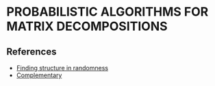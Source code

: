 # PROBABILISTIC ALGORITHMS FOR MATRIX DECOMPOSITIONS

## References
- [Finding structure in randomness](http://users.cms.caltech.edu/~jtropp/papers/HMT11-Finding-Structure-SIREV.pdf)
- [Complementary](https://arxiv.org/pdf/1606.06511v1.pdf)
